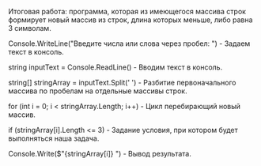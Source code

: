  Итоговая работа: программа, которая из имеющегося массива строк формирует новый массив из строк, длина которых меньше, либо равна 3 символам.

 Console.WriteLine("Введите числа или слова через пробел: ") - Задаем текст в консоль.

 string inputText = Console.ReadLine() - Вводим текст в консоль.

 string[] stringArray = inputText.Split(' ') - Разбитие первоначального массива по пробелам на отдельные массивы строк.

 for (int i = 0; i < stringArray.Length; i++) - Цикл перебирающий новый массив.

 if (stringArray[i].Length <= 3) - Задание условия, при котором будет выполняться наша задача.

Console.Write($"{stringArray[i]} ") - Вывод результата.